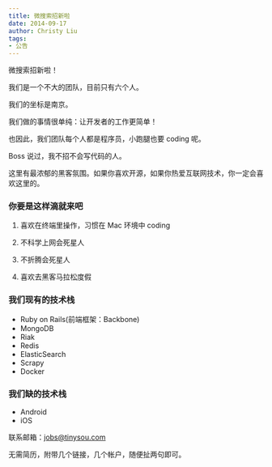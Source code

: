 ```yaml
---
title: 微搜索招新啦
date: 2014-09-17
author: Christy Liu
tags:
- 公告
---
```

微搜索招新啦！

我们是一个不大的团队，目前只有六个人。

我们的坐标是南京。

我们做的事情很单纯：让开发者的工作更简单！

也因此，我们团队每个人都是程序员，小跑腿也要 coding 呢。

Boss 说过，我不招不会写代码的人。

这里有最浓郁的黑客氛围。如果你喜欢开源，如果你热爱互联网技术，你一定会喜欢这里的。

### 你要是这样滴就来吧

1. 喜欢在终端里操作，习惯在 Mac 环境中 coding

2. 不科学上网会死星人

3. 不折腾会死星人

4. 喜欢去黑客马拉松度假

### 我们现有的技术栈

* Ruby on Rails(前端框架：Backbone)
* MongoDB
* Riak
* Redis
* ElasticSearch
* Scrapy
* Docker

### 我们缺的技术栈

* Android
* iOS

联系邮箱：[jobs@tinysou.com](mailto:jobs@tinysou.com)

无需简历，附带几个链接，几个帐户，随便扯两句即可。
